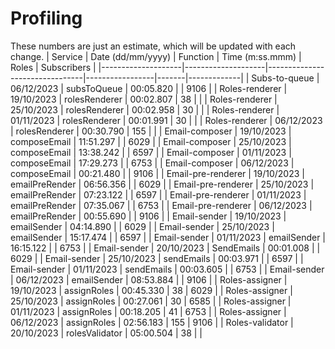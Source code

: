 # Profiling

These numbers are just an estimate, which will be updated with each change.
| Service | Date (dd/mm/yyyy) | Function | Time (m:ss.mmm) | Roles | Subscribers |
|--------------------|--------------------|--------------------------------|-----------------|-------|-------------|
| Subs-to-queue | 06/12/2023 | subsToQueue | 00:05.820 | | 9106 |
| Roles-renderer | 19/10/2023 | rolesRenderer | 00:02.807 | 38 | |
| Roles-renderer | 25/10/2023 | rolesRenderer | 00:02.958 | 30 | |
| Roles-renderer | 01/11/2023 | rolesRenderer | 00:01.991 | 30 | |
| Roles-renderer | 06/12/2023 | rolesRenderer | 00:30.790 | 155 | |
| Email-composer | 19/10/2023 | composeEmail | 11:51.297 | | 6029 |
| Email-composer | 25/10/2023 | composeEmail | 13:38.242 | | 6597 |
| Email-composer | 01/11/2023 | composeEmail | 17:29.273 | | 6753 |
| Email-composer | 06/12/2023 | composeEmail | 00:21.480 | | 9106 |
| Email-pre-renderer | 19/10/2023 | emailPreRender | 06:56.356 | | 6029 |
| Email-pre-renderer | 25/10/2023 | emailPreRender | 07:23.122 | | 6597 |
| Email-pre-renderer | 01/11/2023 | emailPreRender | 07:35.067 | | 6753 |
| Email-pre-renderer | 06/12/2023 | emailPreRender | 00:55.690 | | 9106 |
| Email-sender | 19/10/2023 | emailSender | 04:14.890 | | 6029 |
| Email-sender | 25/10/2023 | emailSender | 15:17.474 | | 6597 |
| Email-sender | 01/11/2023 | emailSender | 16:15.122 | | 6753 |
| Email-sender | 20/10/2023 | SendEmails | 00:01.008 | | 6029 |
| Email-sender | 25/10/2023 | sendEmails | 00:03.971 | | 6597 |
| Email-sender | 01/11/2023 | sendEmails | 00:03.605 | | 6753 |
| Email-sender | 06/12/2023 | emailSender | 08:53.884 | | 9106 |
| Roles-assigner | 19/10/2023 | assignRoles | 00:45.330 | 38 | 6029 |
| Roles-assigner | 25/10/2023 | assignRoles | 00:27.061 | 30 | 6585 |
| Roles-assigner | 01/11/2023 | assignRoles | 00:18.205 | 41 | 6753 |
| Roles-assigner | 06/12/2023 | assignRoles | 02:56.183 | 155 | 9106 |
| Roles-validator | 20/10/2023 | rolesValidator | 05:00.504 | 38 | |
